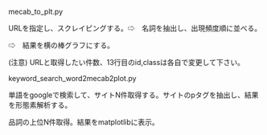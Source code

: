 mecab_to_plt.py

URLを指定し、スクレイピングする。⇨　名詞を抽出し、出現頻度順に並べる。

⇨　結果を横の棒グラフにする。

(注意)
URLと取得したい件数、13行目のid,classは各自で変更して下さい。



keyword_search_word2mecab2plot.py

単語をgoogleで検索して、サイトN件取得する。サイトのpタグを抽出し、結果を形態素解析する。

品詞の上位N件取得。結果をmatplotlibに表示。
